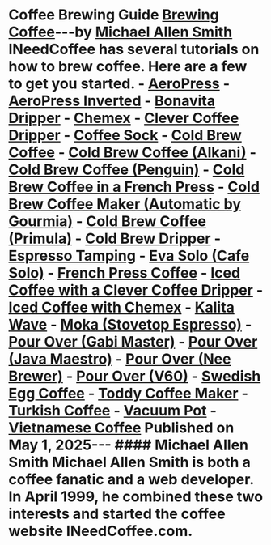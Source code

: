 # Coffee Brewing Guide [Brewing Coffee](https://ineedcoffee.com/section/brewing-coffee/)---by [Michael Allen Smith](https://ineedcoffee.com/by/michael-allen-smith/) INeedCoffee has several tutorials on how to brew coffee. Here are a few to get you started. - [AeroPress](https://ineedcoffee.com/aeropress-coffee-maker-tutorial/) - [AeroPress Inverted](https://ineedcoffee.com/upside-aeropress-coffee-brewing-tutorial/) - [Bonavita Dripper](https://ineedcoffee.com/step-step-bonavita-immersion-coffee-dripper-tutorial/) - [Chemex](https://ineedcoffee.com/chemex-coffee-brewing-history-and-tutorial//) - [Clever Coffee Dripper](https://ineedcoffee.com/clever-coffee-dripper-review/) - [Coffee Sock](https://ineedcoffee.com/brewing-coffee-coffee-sock/) - [Cold Brew Coffee](https://ineedcoffee.com/cold-brew-coffee-is-not-rocket-science/) - [Cold Brew Coffee (Alkani)](https://ineedcoffee.com/alkani-cold-brew-coffee-maker-review-tutorial/) - [Cold Brew Coffee (Penguin)](https://ineedcoffee.com/make-concentrated-cold-brew-coffee-with-the-penguin-coffee/) - [Cold Brew Coffee in a French Press](https://ineedcoffee.com/making-cold-brew-coffee-french-press/) - [Cold Brew Coffee Maker (Automatic by Gourmia)](https://ineedcoffee.com/make-cold-brew-coffee-quickly-gourmia-automatic-cold-brewer/) - [Cold Brew Coffee (Primula)](https://ineedcoffee.com/making-cold-brew-coffee-with-the-primula-coffee-maker/) - [Cold Brew Dripper](https://ineedcoffee.com/cold-brew-dripper-tutorial/) - [Espresso Tamping](https://ineedcoffee.com/espresso-tamping/) - [Eva Solo (Cafe Solo)](https://ineedcoffee.com/eva-solo-coffee-brewing-tutorial/) - [French Press Coffee](https://ineedcoffee.com/press-pot-tutorial/) - [Iced Coffee with a Clever Coffee Dripper](https://ineedcoffee.com/clever-way-make-iced-coffee/) - [Iced Coffee with Chemex](https://ineedcoffee.com/make-iced-coffee-chemex/) - [Kalita Wave](https://ineedcoffee.com/kalita-wave-coffee-brewing-tutorial/) - [Moka (Stovetop Espresso)](https://ineedcoffee.com/stovetop-espresso-brewing-tutorial/) - [Pour Over (Gabi Master)](https://ineedcoffee.com/make-pour-coffee-gabi-drip-master/) - [Pour Over (Java Maestro)](https://ineedcoffee.com/making-pour-over-coffee/) - [Pour Over (Nee Brewer)](https://ineedcoffee.com/pour-over-coffee-using-the-nee-coffee-dripper/) - [Pour Over (V60)](https://ineedcoffee.com/how-to-make-v60-coffee/) - [Swedish Egg Coffee](https://ineedcoffee.com/the-smoothest-cup-youll-ever-drink-swedish-egg-coffee/) - [Toddy Coffee Maker](https://ineedcoffee.com/cold-brew-coffee-with-the-toddy-coffee-maker/) - [Turkish Coffee](https://ineedcoffee.com/preparing-a-traditional-turkish-coffee/) - [Vacuum Pot](https://ineedcoffee.com/vac-pot-brewing-with-the-yama-syphon/) - [Vietnamese Coffee](https://ineedcoffee.com/brew-vietnamese-coffee/) Published on May 1, 2025--- #### Michael Allen Smith Michael Allen Smith is both a coffee fanatic and a web developer. In April 1999, he combined these two interests and started the coffee website INeedCoffee.com.